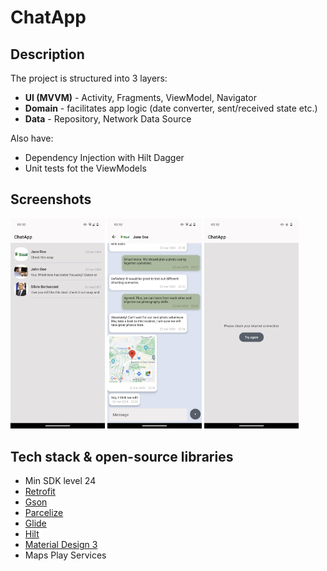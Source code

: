 # ChatApp

## Description
The project is structured into 3 layers:
- __UI (MVVM)__ - Activity, Fragments, ViewModel, Navigator
- __Domain__ - facilitates app logic (date converter, sent/received state etc.)
- __Data__ - Repository, Network Data Source


Also have:
- Dependency Injection with Hilt Dagger
- Unit tests fot the ViewModels

## Screenshots 
<div class="row">
  <img src="app/app-screenshots/chats.png" width="30%"/>
  <img src="app/app-screenshots/conversation.png" width="30%"/>
  <img src="app/app-screenshots/error_screen.png" width="30%"/>
</div>        


## Tech stack & open-source libraries
- Min SDK level 24
- [Retrofit](https://github.com/square/retrofit)
- [Gson](https://github.com/google/gson)
- [Parcelize](https://plugins.gradle.org/plugin/org.jetbrains.kotlin.plugin.parcelize)
- [Glide](https://github.com/bumptech/glide)
- [Hilt](https://dagger.dev/hilt/) 
- [Material Design 3](https://m3.material.io/)
- Maps Play Services
